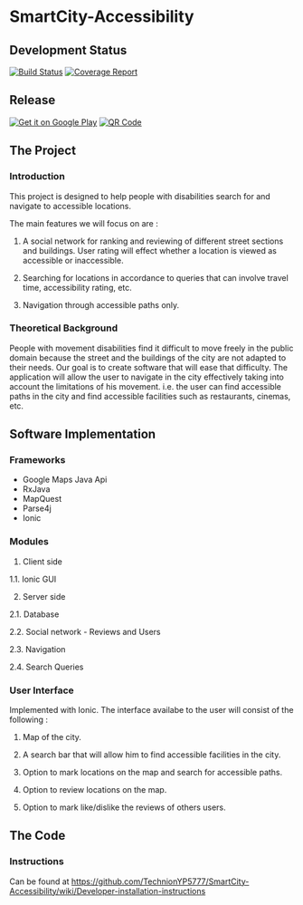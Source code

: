 # SmartCity-Accessibility
## Development Status

[![Build Status](http://kapalex.ddns.net:8080/buildStatus/icon?job=SmartCity-Accessibility%20Server%20Side%20Unit%20Tests)](http://kapalex.ddns.net:8080/)
[![Coverage Report](https://img.shields.io/sonar/http/kapalex.ddns.net:9000/SmartCity-Accessibility:SmartCity-Accessibility/coverage.svg)](http://kapalex.ddns.net:9000/dashboard?id=SmartCity-Accessibility%3ASmartCity-Accessibility)

## Release

<a href='https://play.google.com/store/apps/details?id=com.ionicframework.mapapp537666&pcampaignid=MKT-Other-global-all-co-prtnr-py-PartBadge-Mar2515-1'><img alt='Get it on Google Play' src='https://play.google.com/intl/en_us/badges/images/generic/en_badge_web_generic.png'/></a>
<a href='http://www.unitag.io/qrcode'><img src='http://www.unitag.io/qreator/generate?crs=e2ZRfLkGhCcNX0uPU0VF3psv%252Bf3Ob5SH7gn%252BI7vD1ScFtLnmBa7IedK8uUREEatiH6vdUOU6Z69yiDf4U6Gf6KN7MLO9VWBF%252FFmXZgwV8C4PxfzzohVqIl5wQpUlrpXbUclv61qb8MNv0PWhA7xHIoO7SUJmEqCCFBhRU6ep6xbTM%252FDLWakfZbgv0q04iwrIpMLdoxBhv%252F%252BE4rYOjbtlUzXVpKI0aAYgiWwBTfCKrATguQ55oKjgsUtF%252BgMuIq61jtRJf%252BUA4qo0BX3z8sLsMOHxPQ4%252F8mzyunRiq0N%252BIz1J3JZ7qOKeXT0f5CsYyZzBkJSsw1CS06WIVdyFC2BXxX4WRZorgTXeRGHs6FCs9EqDiwVqKdSzYs8tPy3gQgnjAvSEnWJVG7NC5WXR6%252FwcTrriIGCH2pYZ1dhQbMdNzofdH5FBbBz7TxjJFIOSwVtfFT7CPJymjaaHnyRyulK%252FAzprsACMIyJ0NXKmNPes78mAh%252Fv02ARpgzDHZD%252FTqdwJciJnTzQw00axHxHas4aSrYxsn4RihpDrm01zeOm7H6n3QhekIHIg6RASC6Q9aPyp&crd=fhOysE0g3Bah%252BuqXA7NPQypDalzq5DlER6GnfeMqXMUsp2y%252BVL98eYopVPBxNrircz4%252B40AuvnElqAP0p20Rp83YDu%252Fh2mKZdoXajN9P%252BAlXSyzZIP3YD3QoYWI%252B7ncIey%252BpyiM5G811XI1HVx4l7Q5KJZnkXcOzKCp3alaUJTk%253D' alt='QR Code'/></a>

## The Project

### Introduction 
This project is designed to help people with disabilities search for and navigate to accessible locations.

The main features we will focus on are :

1.	A social network for ranking and reviewing of different street sections and buildings. User rating will effect whether a location is viewed as accessible or inaccessible.

2.	Searching for locations in accordance to queries that can involve travel time, accessibility rating, etc.

3.	Navigation through accessible paths only.



### Theoretical Background
People with movement disabilities find it difficult to move freely in the public domain because the street and the buildings of the city are not adapted to their needs. Our goal is to create software that will ease that difficulty.
The application will allow the user to navigate in the city effectively taking into account the limitations of his movement. i.e. the user can find accessible paths in the city and find accessible facilities such as restaurants, cinemas, etc.


## Software Implementation

### Frameworks

- Google Maps Java Api
- RxJava
- MapQuest
- Parse4j
- Ionic

### Modules

1. Client side

1.1. Ionic GUI

2. Server side

2.1. Database

2.2. Social network - Reviews and Users

2.3. Navigation

2.4. Search Queries



### User Interface

Implemented with Ionic.
The interface availabe to the user will consist of the following :

1.	Map of the city.

2.	 A search bar that will allow him to find accessible facilities in the city.

3.	 Option to mark locations on the map and search for accessible paths.

4.	 Option to review locations on the map.

5.	 Option to mark like/dislike the reviews of others users.

## The Code 
### Instructions 

Can be found at 
https://github.com/TechnionYP5777/SmartCity-Accessibility/wiki/Developer-installation-instructions
